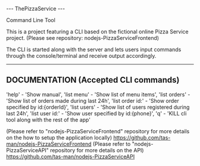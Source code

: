 

--- ThePizzaService --- 


Command Line Tool


This is a project featuring a CLI based on the fictional online Pizza Service project. 
(Please see repository: nodejs-PizzaServiceFrontend)

The CLI is started along with the server and lets users input commands 
through the console/terminal and receive output accordingly.


---------------------------------------------------------------------------------------------------------------
DOCUMENTATION   (Accepted CLI commands)
---------------------------------------------------------------------------------------------------------------
'help'            - 'Show manual',
'list menu'       - 'Show list of menu items',
'list orders'     - 'Show list of orders made during last 24h',
'list order id:'  - 'Show order specified by id:{orderId}',
'list users'      - 'Show list of users registered during last 24h',
'list user id:'   - 'Show user specified by id:{phone}',
'q'               - 'KILL cli tool along with the rest of the app'




(Please refer to "nodejs-PizzaServiceFrontend" repository for more details on the how to setup the application locally)
https://github.com/tas-man/nodejs-PizzaServiceFrontend
(Please refer to "nodejs-PizzaServiceAPI" repository for more details on the API)
https://github.com/tas-man/nodejs-PizzaServiceAPI
